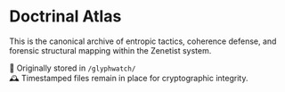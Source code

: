 # Doctrinal Atlas

This is the canonical archive of entropic tactics, coherence defense, and forensic structural mapping within the Zenetist system.

📌 Originally stored in `/glyphwatch/`  
🕰️ Timestamped files remain in place for cryptographic integrity.
